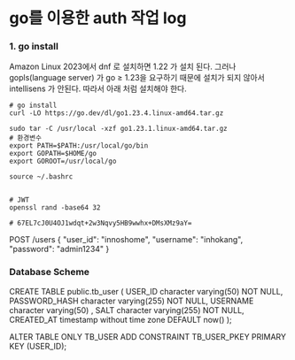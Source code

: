 # go를 이용한 auth 작업 log 

### 1. go install
Amazon Linux 2023에서 dnf 로 설치하면 1.22 가 설치 된다. 그러나 gopls(language server) 가 go ≥ 1.23을 요구하기 때문에 설치가 되지 않아서 intellisens 가 안된다. 
따라서 아래 처럼 설치해야 한다. 

```
# go install
curl -LO https://go.dev/dl/go1.23.4.linux-amd64.tar.gz

sudo tar -C /usr/local -xzf go1.23.1.linux-amd64.tar.gz
# 환경변수 
export PATH=$PATH:/usr/local/go/bin
export GOPATH=$HOME/go
export GOROOT=/usr/local/go

source ~/.bashrc


# JWT
openssl rand -base64 32

# 67EL7cJ0U4OJ1wdqt+2w3Nqvy5HB9wwhx+DMsXMz9aY=

```



POST /users
{
  "user_id": "innoshome",
  "username": "inhokang",
  "password": "admin1234"
}

### Database Scheme
CREATE TABLE public.tb_user (
     USER_ID character varying(50) NOT NULL,
     PASSWORD_HASH character varying(255) NOT NULL,
     USERNAME character varying(50) ,
     SALT character varying(255) NOT NULL,
     CREATED_AT timestamp without time zone DEFAULT now()
 );

ALTER TABLE ONLY TB_USER
    ADD CONSTRAINT TB_USER_PKEY PRIMARY KEY (USER_ID);
